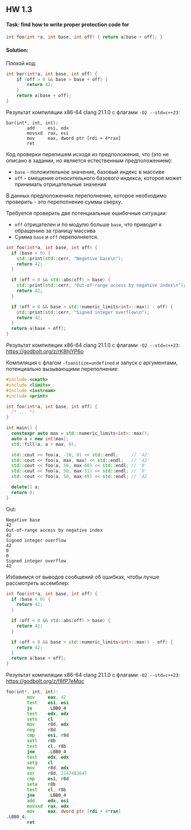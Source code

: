 ## HW 1.3
#### Task: find how to write proper protection code for
```cpp
int foo(int *a, int base, int off) { return a[base + off]; }
```

#### Solution:

Плохой код:
```cpp
int bar(int*a, int base, int off) {
    if (off > 0 && base > base + off) {
        return 42;
    }
    return a[base + off];
}
```

Результат компиляции x86-64 clang 21.1.0 с флагами ``-O2 --std=c++23``:
```code
bar(int*, int, int):
        add     esi, edx
        movsxd  rax, esi
        mov     eax, dword ptr [rdi + 4*rax]
        ret
```

Код проверки перепишем исходя из предположения, что (это не описано в задании, но является естественным предположением):
  - ``base`` - положительное значение, базовый индекс в массиве
  - ``off`` - смещение относительного базового индекса, которое может принимать отрицательные значения

В данных предположениях переполнение, которое необходимо проверить - это переполнение суммы сверху.

Требуется проверить две потенциальные ошибочные ситуации:
  - ``off`` отрицателен и по модулю больше ``base``, что приводит к обращению за границу массива
  - Сумма ``base`` и ``off`` переполняется.

```cpp
int foo(int*a, int base, int off) {
  if (base < 0) {
    std::print(std::cerr, "Negative base\n");
    return 42;
  }

  if (off < 0 && std::abs(off) > base) {
    std::print(std::cerr, "Out-of-range access by negative index\n");
    return 42;
  }

  if (off > 0 && base > std::numeric_limits<int>::max() - off) {
    std::print(std::cerr, "Signed integer overflow\n");
    return 42;
  }
  return a[base + off];
}
```

Результат компиляции x86-64 clang 21.1.0 с флагами ``-O2 --std=c++23``: https://godbolt.org/z/rK8hjYP6o

Компиляция с флагом ``-fsanitize=undefined`` и запуск с аргументами, потенциально вызывающими переполнение:

```cpp
#include <cmath>
#include <limits>
#include <iostream>
#include <print>

int foo(int*a, int base, int off) {
  /* ... */
}

int main() {
  constexpr auto max = std::numeric_limits<int>::max();
  auto a = new int[max];
  std::fill(a, a + max, 0);

  std::cout << foo(a, -10, 0) << std::endl;     // '42'
  std::cout << foo(a, max, max) << std::endl;   // '42'
  std::cout << foo(a, 50, max-60) << std::endl; // '0'
  std::cout << foo(a, 50, max-51) << std::endl; // '0'
  std::cout << foo(a, 50, max-49) << std::endl; // '42

  delete[] a;
  return 0;
}
```

Out:
```text
Negative base
42
Out-of-range access by negative index
42
Signed integer overflow
42
0
0
Signed integer overflow
42
```

Избавимся от выводов сообщений об ошибках, чтобы лучше рассмотреть ассемблер:
```cpp
int foo(int*a, int base, int off) {
  if (base < 0) {
    return 42;
  }

  if (off < 0 && std::abs(off) > base) {
    return 42;
  }

  if (off > 0 && base > std::numeric_limits<int>::max() - off) {
    return 42;
  }
  return a[base + off];
}
```

Результат компиляции x86-64 clang 21.1.0 с флагами ``-O2 --std=c++23``: https://godbolt.org/z/f8fP7eMqc
```asm
foo(int*, int, int):
        mov     eax, 42
        test    esi, esi
        js      .LBB0_4
        test    edx, edx
        sets    cl
        mov     r8d, edx
        neg     r8d
        cmp     esi, r8d
        setl    r8b
        test    cl, r8b
        jne     .LBB0_4
        test    edx, edx
        setg    cl
        mov     r8d, edx
        xor     r8d, 2147483647
        cmp     esi, r8d
        seta    r8b
        test    cl, r8b
        jne     .LBB0_4
        add     edx, esi
        movsxd  rax, edx
        mov     eax, dword ptr [rdi + 4*rax]
.LBB0_4:
        ret
```
